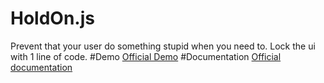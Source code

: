 # HoldOn.js
Prevent that your user do something stupid when you need to. Lock the ui with 1 line of code.
#Demo
[Official Demo](https://sdkcarlos.github.io/sites/holdon.html)
#Documentation
[Official documentation](http://ourcodeworld.com/projects/projects-documentation/2/list/hold-on-js)
